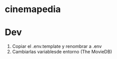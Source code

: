 # cinemapedia

# Dev

1. Copiar el .env.template y renombrar a .env
2. Cambiarlas variablesde entorno (The MovieDB)

